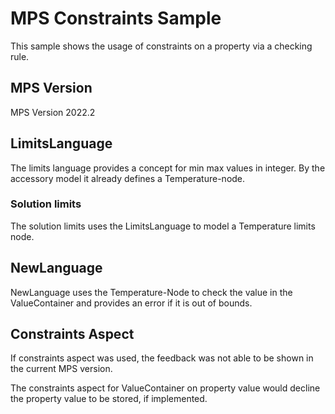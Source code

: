 # MPS Constraints Sample
This sample shows the usage of constraints on a property
via a checking rule.

## MPS Version
MPS Version 2022.2

## LimitsLanguage
The limits language provides a concept for min max values in integer.
By the accessory model it already defines a Temperature-node.

### Solution limits
The solution limits uses the LimitsLanguage to model
a Temperature limits node.

## NewLanguage
NewLanguage uses the Temperature-Node to check the value in the ValueContainer and provides an error if it is out of bounds.

## Constraints Aspect
If constraints aspect was used, the feedback was not able to be shown in the current MPS version.

The constraints aspect for ValueContainer on property value would decline the property value to be stored, if implemented.